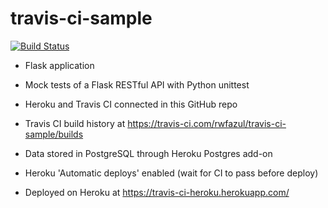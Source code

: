 # travis-ci-sample

[![Build Status](https://travis-ci.com/rwfazul/travis-ci-sample.svg?branch=master)](https://travis-ci.com/rwfazul/travis-ci-sample)

- Flask application
- Mock tests of a Flask RESTful API with Python unittest
- Heroku and Travis CI connected in this GitHub repo 
- Travis CI build history at https://travis-ci.com/rwfazul/travis-ci-sample/builds
- Data stored in PostgreSQL through Heroku Postgres add-on
- Heroku 'Automatic deploys' enabled (wait for CI to pass before deploy)

- Deployed on Heroku at https://travis-ci-heroku.herokuapp.com/
